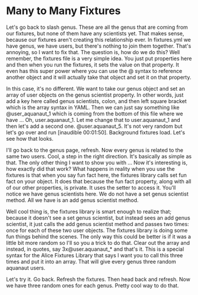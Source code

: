 # Many to Many Fixtures

Let's go back to slash genus. These are all the genus that are coming from our fixtures, but none of them have any scientists yet. That makes sense, because our fixtures aren't creating this relationship ever. In fixtures.yml we have genus, we have users, but there's nothing to join them together. That's annoying, so I want to fix that. The question is, how do we do this? Well remember, the fixtures file is a very simple idea. You just put properties here and then when you run the fixtures, it sets the value on that property. It even has this super power where you can use the @ syntax to reference another object and it will actually take that object and set it on that property.

In this case, it's no different. We want to take our genus object and set an array of user objects on the genus scientist property. In other words, just add a key here called genus scientists, colon, and then left square bracket which is the array syntax in YAML. Then we can just say something like @user_aquanaut_1 which is coming from the bottom of this file where we have ... Oh, user.aquanaut_1. Let me change that to user.aquanaut_1 and then let's add a second one. @user.aquanaut_5. It's not very random but let's go over and run [inaudible 00:01:50]. Background fixtures load. Let's see how that looks.

I'll go back to the genus page, refresh. Now every genus is related to the same two users. Cool, a step in the right direction. It's basically as simple as that. The only other thing I want to show you with ... Now it's interesting is, how exactly did that work? What happens in reality when you use the fixtures is that when you say fun fact here, the fixtures library calls set fun fact on your object. It does that because the fun fact property, along with all of our other properties, is private. It uses the setter to access it. You'll notice we have genus scientists here. We do not have a set genus scientist method. All we have is an add genus scientist method.

Well cool thing is, the fixtures library is smart enough to realize that; because it doesn't see a set genus scientist, but instead sees an add genus scientist, it just calls the add genus scientist method and passes two times: once for each of these two user objects. The fixtures library is doing some fun things behind the scenes. The only way this could be better is if it was a little bit more random so I'll so you a trick to do that. Clear out the array and instead, in quotes, say 3x@user.aquanaut_* and that's it. This is a special syntax for the Alice Fixtures Library that says I want you to call this three times and put it into an array. That will give every genus three random aquanaut users.

Let's try it. Go back. Refresh the fixtures. Then head back and refresh. Now we have three random ones for each genus. Pretty cool way to do that.
